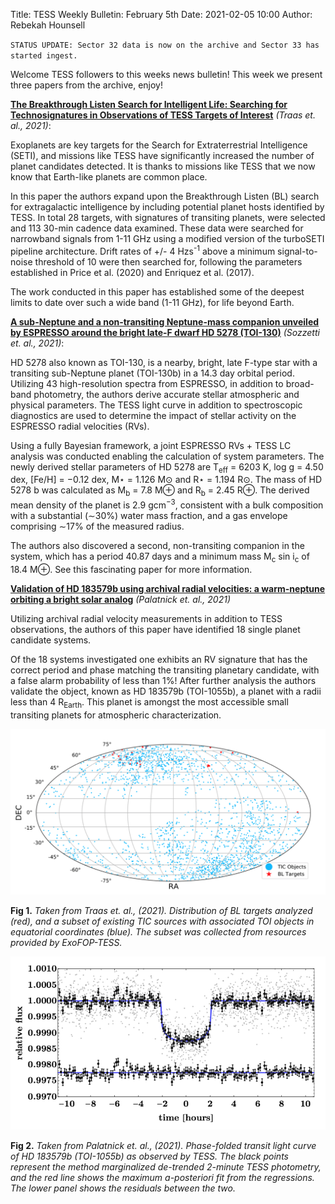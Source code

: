Title: TESS Weekly Bulletin: February 5th 
Date: 2021-02-05 10:00
Author: Rebekah Hounsell

`STATUS UPDATE: Sector 32 data is now on the archive and Sector 33 has started ingest.`

Welcome TESS followers to this weeks news bulletin!
This week we present three papers from the archive, enjoy!


**[The Breakthrough Listen Search for Intelligent Life: Searching for Technosignatures in Observations of TESS Targets of Interest](https://arxiv.org/abs/2101.11137)** *(Traas et. al., 2021)*:

Exoplanets are key targets for the Search for Extraterrestrial Intelligence (SETI), and missions like TESS have significantly increased the number of planet candidates detected. It is thanks to missions like TESS that we now know that Earth-like planets are common place.

In this paper the authors expand upon the Breakthrough Listen (BL) search for extragalactic intelligence by including potential planet hosts identified by TESS. In total 28 targets, with signatures of transiting planets, were selected and 113 30-min cadence data examined. These data were searched for narrowband signals from 1-11 GHz using a modified version of the turboSETI pipeline architecture. Drift rates of +/- 4 Hzs<sup>-1</sup> above a minimum signal-to-noise threshold of 10 were then searched for, following the parameters established in Price et al. (2020) and Enriquez et al. (2017).

The work conducted in this paper has established some of the deepest limits to date over such a wide band (1-11 GHz), for life beyond Earth.

**[A sub-Neptune and a non-transiting Neptune-mass companion unveiled by ESPRESSO around the bright late-F dwarf HD 5278 (TOI-130)](https://arxiv.org/abs/2101.12300)** *(Sozzetti et. al., 2021)*:

HD 5278 also known as TOI-130, is a nearby, bright, late F-type star with a transiting sub-Neptune planet (TOI-130b) in a 14.3 day orbital period. Utilizing 43 high-resolution spectra from ESPRESSO, in addition to broad-band photometry, the authors derive accurate stellar atmospheric and physical parameters. The TESS light curve in addition to spectroscopic diagnostics are used to determine the impact of stellar activity on the ESPRESSO radial velocities (RVs).

Using a fully Bayesian framework, a joint ESPRESSO RVs + TESS LC analysis was conducted enabling the calculation of system parameters. The newly derived stellar parameters of HD 5278 are T<sub>eff</sub> = 6203 K, log g = 4.50 dex, [Fe/H] = −0.12 dex, M&#8902; = 1.126 M⊙ and R&#8902; = 1.194 R⊙. The mass of HD 5278 b was calculated as M<sub>b</sub> = 7.8 M⊕ and R<sub>b</sub> = 2.45 R⊕. The derived mean density of the planet is 2.9 gcm<sup>−3</sup>, consistent with a bulk composition with a substantial (∼30%) water mass fraction, and a gas envelope comprising ∼17% of the measured radius.

The authors also discovered a second, non-transiting companion in the system, which has a period 40.87 days and a minimum mass M<sub>c</sub> sin i<sub>c</sub> of 18.4 M⊕. See this fascinating paper for more information.


**[Validation of HD 183579b using archival radial velocities: a warm-neptune orbiting a bright solar analog](https://arxiv.org/abs/2101.12137)** *(Palatnick et. al., 2021)*

Utilizing archival radial velocity measurements in addition to TESS observations, the authors of this paper have identified 18 single planet candidate systems.

Of the 18 systems investigated one exhibits an RV signature that has the correct period and phase matching the transiting planetary candidate, with a false alarm probability of less than 1%! After further analysis the authors validate the object, known as HD 183579b (TOI-1055b), a planet with a radii less than 4 R<sub>Earth</sub>. This planet is amongst the most accessible small transiting planets for atmospheric characterization. 


![Traas](images/news/Traas_2021.png)

**Fig 1.** *Taken from Traas et. al., (2021). Distribution of BL targets analyzed (red), and a subset of existing TIC sources with associated TOI objects in equatorial coordinates (blue). The subset was collected from resources provided by ExoFOP-TESS.*

![ Palatnick](images/news/Palatnick_2021.png)

**Fig 2.** *Taken from Palatnick et. al., (2021). Phase-folded transit light curve of HD 183579b (TOI-1055b) as observed by TESS. The black points represent the method marginalized de-trended 2-minute TESS photometry, and the red line shows the maximum a-posteriori fit from the regressions. The lower panel shows the residuals between the two.*